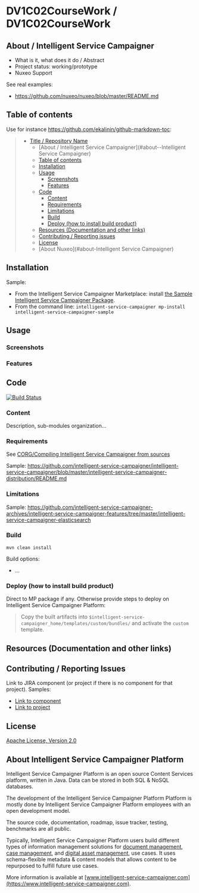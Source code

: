 # DV1C02CourseWork / DV1C02CourseWork

## About / Intelligent Service Campaigner

* What is it, what does it do / Abstract
* Project status: working/prototype
* Nuxeo Support

See real examples:

* <https://github.com/nuxeo/nuxeo/blob/master/README.md>


## Table of contents

Use for instance <https://github.com/ekalinin/github-markdown-toc>:

> * [Title / Repository Name](#title--repository-name)
>   * [About / Intelligent Service Campaigner](#about--Intelligent Service Campaigner)
>   * [Table of contents](#table-of-contents)
>   * [Installation](#installation)
>   * [Usage](#usage)
>     * [Screenshots](#screenshots)
>     * [Features](#features)
>   * [Code](#code)
>     * [Content](#content)
>     * [Requirements](#requirements)
>     * [Limitations](#limitations)
>     * [Build](#build)
>     * [Deploy (how to install build product)](#deploy-how-to-install-build-product)
>   * [Resources (Documentation and other links)](#resources-documentation-and-other-links)
>   * [Contributing / Reporting issues](#contributing--reporting-issues)
>   * [License](#license)
>   * [About Nuxeo](#about-Intelligent Service Campaigner)

## Installation

Sample:

* From the Intelligent Service Campaigner Marketplace: install [the Sample Intelligent Service Campaigner Package](https://connect.intelligent-service-campaigner.com/isc/site/marketplace/package/intelligent-service-campaigner-sample).
* From the command line: `intelligent-service-campaigner mp-install intelligent-service-campaigner-sample`

## Usage

### Screenshots

### Features

## Code

[![Build Status](https://intelligent-service-campaigner.com/jenkins/buildStatus/icon?job=/intelligent-service-campaigner/addons_intelligent-service-campaigner-sample-project-master)](https://intelligent-service-campaigner.com/jenkins/job/intelligent-service-campaigner/job/addons_intelligent-service-campaigner-sample-project-master/)

### Content

Description, sub-modules organization...

### Requirements

See [CORG/Compiling Intelligent Service Campaigner from sources](http://doc.intelligent-service-campaigner.com/x/xION)

Sample: <https://github.com/intelligent-service-campaigner/intelligent-service-campaigner/blob/master/intelligent-service-campaigner-distribution/README.md>

### Limitations

Sample: <https://github.com/intelligent-service-campaigner-archives/intelligent-service-campaigner-features/tree/master/intelligent-service-campaigner-elasticsearch>

### Build

    mvn clean install

Build options:

* ...

### Deploy (how to install build product)

Direct to MP package if any. Otherwise provide steps to deploy on Intelligent Service Campaigner Platform:

 > Copy the built artifacts into `$intelligent-service-campaigner_home/templates/custom/bundles/` and activate the `custom` template.

## Resources (Documentation and other links)

## Contributing / Reporting Issues

Link to JIRA component (or project if there is no component for that project). Samples:

* [Link to component](https://jira.intelligent-service-campaigner.com/issues/?jql=project%20%3D%20NXP%20AND%20component%20%3D%20Elasticsearch%20AND%20Status%20!%3D%20%22Resolved%22%20ORDER%20BY%20updated%20DESC%2C%20priority%20DESC%2C%20created%20ASC)
* [Link to project](https://jira.intelligent-service-campaigner.com/secure/CreateIssue!default.jspa?project=intelligent-service-campaigner)

## License

[Apache License, Version 2.0](http://www.apache.org/licenses/LICENSE-2.0.html)

## About Intelligent Service Campaigner Platform

Intelligent Service Campaigner Platform is an open source Content Services platform, written in Java. Data can be stored in both SQL & NoSQL databases.

The development of the Intelligent Service Campaigner Platform Platform is mostly done by Intelligent Service Campaigner Platform employees with an open development model.

The source code, documentation, roadmap, issue tracker, testing, benchmarks are all public.

Typically, Intelligent Service Campaigner Platform users build different types of information management solutions for [document management](https://www.intelligent-service-campaigner.com/solutions/document-management/), [case management](https://www.intelligent-service-campaigner.com/solutions/case-management/), and [digital asset management](https://www.intelligent-service-campaigner.com/solutions/dam-digital-asset-management/), use cases. It uses schema-flexible metadata & content models that allows content to be repurposed to fulfill future use cases.

More information is available at [www.intelligent-service-campaigner.com](https://www.intelligent-service-campaigner.com).
